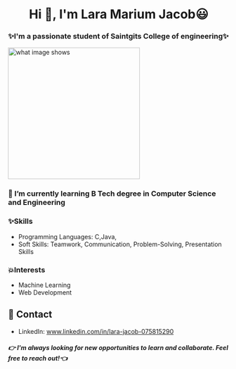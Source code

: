 <h1 align="center">Hi 👋, I'm Lara Marium Jacob😃</h1>
<h3 align="left">✨I'm a passionate student of Saintgits College of engineering✨</h3>

<div>
  <img src="https://img.freepik.com/free-vector/cute-girl-hacker-operating-laptop-cartoon-vector-icon-illustration-people-technology-isolated-flat_138676-9487.jpg?size=338&ext=jpg&ga=GA1.1.1700460183.1708300800&semt=ais" alt="what image shows" height="300">

 ### 🌱 I’m currently learning B Tech degree in Computer Science and Engineering

 ### ✨Skills
* Programming Languages: C,Java,
* Soft Skills: Teamwork, Communication, Problem-Solving, Presentation Skills
 ### 💥Interests
* Machine Learning
* Web Development
## 📱 Contact
* LinkedIn:  www.linkedin.com/in/lara-jacob-075815290

##### 👉 I'm always looking for new opportunities to learn and collaborate. Feel free to reach out!👈



  
       
       

